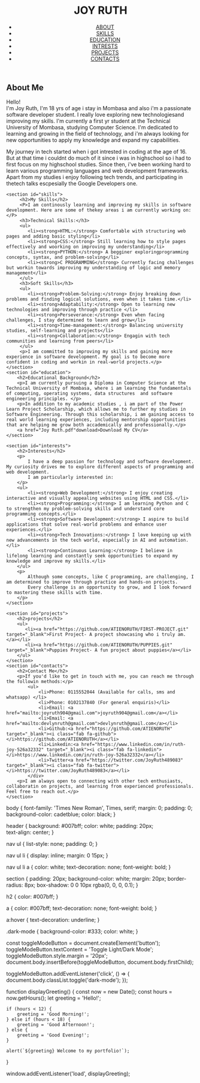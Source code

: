 <!DOCTYPE html>
<html lang="en">
<head>
    <meta charset="UTF-8">
    <meta name="viewport" content="width=device-width, initial-scale=1.0">
    <title>Document</title>
    <link rel="stylesheet" href="style.css">
    <script src="script.js" defer></script>
</head>
<body>
    <header>
        <h1>JOY RUTH</h1>
        <nav>
            <ul>
                <li><a href="#about.html">ABOUT</a></li>
                <li><a href="#skills.html">SKILLS</a></li>
                <li><a href="#education.html">EDUCATION</a></li>
                <li><a href="#intrest.html">INTRESTS</a></li>
                <li><a href="#projects.html">PROJECTS</a></li>
                <li><a href="#contact.html">CONTACTS</a></li>
            </ul>
        </nav>
    </header>
    <section id="about">
        <h2>About Me</h2>
        <p>Hello!<br>I'm Joy Ruth, I'm 18 yrs of age i stay in Mombasa and also i'm a passionate software developer student. I really love exploring new technologiesand improving my skills. I'm currently a first yr student at the Technical University of Mombasa, studying Computer Science. I'm dedicated to learning and growing in the field of technology, and i'm always looking for new opportunities to apply my knowledge and expand my capabilities. </p>
        <p>My journey in tech started when i got intrested in coding at the age of 16. But at that time i couldnt do much of it since i was in highschool so i had to first focus on my highschool studies. Since then, i've been working hard to learn various programming languages and web development frameworks. Apart from my studies i enjoy following tech trends, and participating in thetech talks escpesially the Google Developers one. </p>  
    </section>

    <section id="skills">
         <h2>My Skills</h2>
         <P>I am continously learning and improving my skills in software development. Here are some of thekey areas i am currently working on:</P>
         <h3>Technical Skills:</h3>
         <ul>
            <li><strong>HTML:</strong> Comfortable with structuring web pages and adding basic styling</li>
            <li><strong>CSS:</strong> Still learning how to style pages effectively and woorking on improving my understanding</li>
            <li><strong>PYTHON:</strong> A begginer exploringprogramming concepts, syntax, and problem-solving</li>
            <li><strong>C PROGRAMMING</strong> Currently facing challenges but workin towards improving my understanding of logic and memory management</li>
         </ul>
         <h3>Soft Skills</h3>
         <ul>
            <li><strong>Problem-Solving:</strong> Enjoy breaking down problems and finding logical solutions, even when it takes time.</li>
            <li><strong>Adaptability:</strong> Open to learning new technologies and improving through practice </li>
            <li><strong>Perseverance:</strong> Even when facing challenges, I stay determined to learn and grow</li>
            <li><strong>Time-management:</strong> Balancing university studies, self-learning and projects</li>
            <li><strong>Collaboration:</strong> Engagin with tech communities and learning from peers</li>
         </ul>
         <p>I am committed to improving my skills and gaining more experience in software development. My goal is to become more confident in coding and workin in real-world projects.</p>
    </section>
    <section id="education">
        <h2>Educational Background</h2>
        <p>I am currently pursuing a Diploma in Computer Science at the Technical University of Mombasa, where i am learning the fundamentals of computing, operating systems, data structures  and software engineering principles. </p>
        <p>In addition to my academic studies , i am part of the Power Learn Project Scholarship, which allows me to further my studies in Software Engineering. Through this scholarship, i am gaining access to real world learning experiences, including mentorship opportunities that are helping me grow both accademically and professionally.</p>
        <a href="Joy Ruth.pdf"download>Download My CV</a>
    </section>

    <section id="interests">
        <h2>Interests</h2>
        <p>
            I have a deep passion for technology and software development. My curiosity drives me to explore different aspects of programming and web development. 
            I am particularly interested in:
        </p>
        <ul>
            <li><strong>Web Development:</strong> I enjoy creating interactive and visually appealing websites using HTML and CSS.</li>
            <li><strong>Programming:</strong> I am learning Python and C to strengthen my problem-solving skills and understand core programming concepts.</li>
            <li><strong>Software Development:</strong> I aspire to build applications that solve real-world problems and enhance user experiences.</li>
            <li><strong>Tech Innovations:</strong> I love keeping up with new advancements in the tech world, especially in AI and automation.</li>
            <li><strong>Continuous Learning:</strong> I believe in lifelong learning and constantly seek opportunities to expand my knowledge and improve my skills.</li>
        </ul>
        <p>
            Although some concepts, like C programming, are challenging, I am determined to improve through practice and hands-on projects. 
            Every challenge is an opportunity to grow, and I look forward to mastering these skills with time.
        </p>
    </section>

    <section id="projects">
        <h2>projects</h2>
        <ul>
           <li><a href="https://github.com/ATIENORUTH/FIRST-PROJECT.git" target="_blank">First Project- A project showcasing who i truly am.</a></li>
           <li><a href="https://github.com/ATIENORUTH/PUPPIES.git" target="_blank">Puppies Project- A fun project about puppies</a></li>
        </ul> 
    </section>
    <section id="contacts">
        <h2>Contact Me</h2>
        <p>If you'd like to get in touch with me, you can reach me through the followin methods:</p>
            <ul>
                <li>Phone: 0115552044 (Available for calls, sms and whatsapp) </li>
                <li>Phone: 0102137840 (For general enquiris)</li>
                <li>Email: <a href="mailto:joyruth904@gmail.com">joyruth904@gmail.com</a></li>
                <li>Email: <a href="mailto:devlynruth@gmail.com">devlynruth@gmail.com</a></li>
                <li>Github:<a href="https://github.com/ATIENORUTH" target="_blank"><i class="fab fa-github"></i>https://github.com/ATIENORUTH</a></li>
                <li>Linkedin:<a href="https://www.linkedin.com/in/ruth-joy-526a32332" target="_blank"><i class="fab fa-linkedin"></i>https://www.linkedin.com/in/ruth-joy-526a32332</a></li>
                <li>Twitter<a href="https://twitter.com/JoyRuth489083" target="_blank"><i class="fab fa-twitter"></i>https://twitter.com/JoyRuth489083</a></li>
            </div>
        <p>I am always open to connecting with other tech enthusiasts, collaboratin on projects, and learning from experienced professionals. Feel free to reach out.</p>
    </section>
</body>
</html>

body {
    font-family: 'Times New Roman', Times, serif;
    margin: 0;
    padding: 0;
    background-color: cadetblue;
    color: black;
}

header {
    background: #007bff;
    color: white;
    padding: 20px;  
    text-align: center;
}

nav ul {
    list-style: none;
    padding: 0;
}

nav ul li {
    display: inline;
    margin: 0 15px;
}

nav ul li a {
    color: white;
    text-decoration: none;
    font-weight: bold;
}

section {
    padding: 20px;
    background-color: white;
    margin: 20px;
    border-radius: 8px;
    box-shadow: 0 0 10px rgba(0, 0, 0, 0.1);
}

h2 {
    color: #007bff;
}

a {
    color: #007bff;
    text-decoration: none;
    font-weight: bold;
}

a:hover {
    text-decoration: underline;
}

.dark-mode {
    background-color: #333;
    color: white;
}

const toggleModeButton = document.createElement('button');
toggleModeButton.textContent = 'Toggle Light/Dark Mode';
toggleModeButton.style.margin = '20px';
document.body.insertBefore(toggleModeButton, document.body.firstChild);

toggleModeButton.addEventListener('click', () => {
    document.body.classList.toggle('dark-mode');
});

function displayGreeting() {
    const now = new Date();
    const hours = now.getHours();
    let greeting = 'Hello!';

    if (hours < 12) {
        greeting = 'Good Morning!';
    } else if (hours < 18) {
        greeting = 'Good Afternoon!';
    } else {
        greeting = 'Good Evening!';
    }

    alert(`${greeting} Welcome to my portfolio!`);
}

window.addEventListener('load', displayGreeting);
